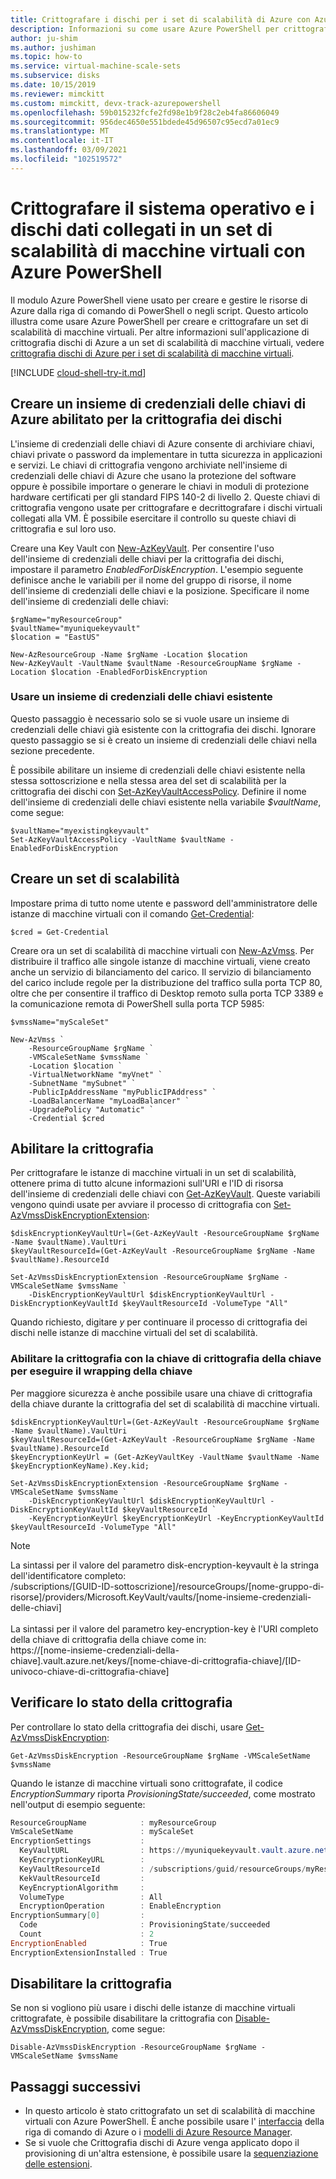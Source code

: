 ```yaml
---
title: Crittografare i dischi per i set di scalabilità di Azure con Azure PowerShell
description: Informazioni su come usare Azure PowerShell per crittografare istanze di macchine virtuali e i dischi collegati in set di scalabilità di macchine virtuali di Windows
author: ju-shim
ms.author: jushiman
ms.topic: how-to
ms.service: virtual-machine-scale-sets
ms.subservice: disks
ms.date: 10/15/2019
ms.reviewer: mimckitt
ms.custom: mimckitt, devx-track-azurepowershell
ms.openlocfilehash: 59b015232fcfe2fd98e1b9f28c2eb4fa86606049
ms.sourcegitcommit: 956dec4650e551bdede45d96507c95ecd7a01ec9
ms.translationtype: MT
ms.contentlocale: it-IT
ms.lasthandoff: 03/09/2021
ms.locfileid: "102519572"
---
```

# <a name="encrypt-os-and-attached-data-disks-in-a-virtual-machine-scale-set-with-azure-powershell"></a>Crittografare il sistema operativo e i dischi dati collegati in un set di scalabilità di macchine virtuali con Azure PowerShell

Il modulo Azure PowerShell viene usato per creare e gestire le risorse di Azure dalla riga di comando di PowerShell o negli script.  Questo articolo illustra come usare Azure PowerShell per creare e crittografare un set di scalabilità di macchine virtuali. Per altre informazioni sull'applicazione di crittografia dischi di Azure a un set di scalabilità di macchine virtuali, vedere [crittografia dischi di Azure per i set di scalabilità di macchine virtuali](disk-encryption-overview.md).

[!INCLUDE [cloud-shell-try-it.md](../../includes/cloud-shell-try-it.md)]

## <a name="create-an-azure-key-vault-enabled-for-disk-encryption"></a>Creare un insieme di credenziali delle chiavi di Azure abilitato per la crittografia dei dischi

L'insieme di credenziali delle chiavi di Azure consente di archiviare chiavi, chiavi private o password da implementare in tutta sicurezza in applicazioni e servizi. Le chiavi di crittografia vengono archiviate nell'insieme di credenziali delle chiavi di Azure che usano la protezione del software oppure è possibile importare o generare le chiavi in moduli di protezione hardware certificati per gli standard FIPS 140-2 di livello 2. Queste chiavi di crittografia vengono usate per crittografare e decrittografare i dischi virtuali collegati alla VM. È possibile esercitare il controllo su queste chiavi di crittografia e sul loro uso.

Creare una Key Vault con [New-AzKeyVault](/powershell/module/az.keyvault/new-azkeyvault). Per consentire l'uso dell'insieme di credenziali delle chiavi per la crittografia dei dischi, impostare il parametro *EnabledForDiskEncryption*. L'esempio seguente definisce anche le variabili per il nome del gruppo di risorse, il nome dell'insieme di credenziali delle chiavi e la posizione. Specificare il nome dell'insieme di credenziali delle chiavi:

```azurepowershell-interactive
$rgName="myResourceGroup"
$vaultName="myuniquekeyvault"
$location = "EastUS"

New-AzResourceGroup -Name $rgName -Location $location
New-AzKeyVault -VaultName $vaultName -ResourceGroupName $rgName -Location $location -EnabledForDiskEncryption
```

### <a name="use-an-existing-key-vault"></a>Usare un insieme di credenziali delle chiavi esistente

Questo passaggio è necessario solo se si vuole usare un insieme di credenziali delle chiavi già esistente con la crittografia dei dischi. Ignorare questo passaggio se si è creato un insieme di credenziali delle chiavi nella sezione precedente.

È possibile abilitare un insieme di credenziali delle chiavi esistente nella stessa sottoscrizione e nella stessa area del set di scalabilità per la crittografia dei dischi con [Set-AzKeyVaultAccessPolicy](/powershell/module/az.keyvault/Set-AzKeyVaultAccessPolicy). Definire il nome dell'insieme di credenziali delle chiavi esistente nella variabile *$vaultName*, come segue:


```azurepowershell-interactive
$vaultName="myexistingkeyvault"
Set-AzKeyVaultAccessPolicy -VaultName $vaultName -EnabledForDiskEncryption
```

## <a name="create-a-scale-set"></a>Creare un set di scalabilità

Impostare prima di tutto nome utente e password dell'amministratore delle istanze di macchine virtuali con il comando [Get-Credential](/powershell/module/microsoft.powershell.security/get-credential):

```azurepowershell-interactive
$cred = Get-Credential
```

Creare ora un set di scalabilità di macchine virtuali con [New-AzVmss](/powershell/module/az.compute/new-azvmss). Per distribuire il traffico alle singole istanze di macchine virtuali, viene creato anche un servizio di bilanciamento del carico. Il servizio di bilanciamento del carico include regole per la distribuzione del traffico sulla porta TCP 80, oltre che per consentire il traffico di Desktop remoto sulla porta TCP 3389 e la comunicazione remota di PowerShell sulla porta TCP 5985:

```azurepowershell-interactive
$vmssName="myScaleSet"

New-AzVmss `
    -ResourceGroupName $rgName `
    -VMScaleSetName $vmssName `
    -Location $location `
    -VirtualNetworkName "myVnet" `
    -SubnetName "mySubnet" `
    -PublicIpAddressName "myPublicIPAddress" `
    -LoadBalancerName "myLoadBalancer" `
    -UpgradePolicy "Automatic" `
    -Credential $cred
```

## <a name="enable-encryption"></a>Abilitare la crittografia

Per crittografare le istanze di macchine virtuali in un set di scalabilità, ottenere prima di tutto alcune informazioni sull'URI e l'ID di risorsa dell'insieme di credenziali delle chiavi con [Get-AzKeyVault](/powershell/module/az.keyvault/Get-AzKeyVault). Queste variabili vengono quindi usate per avviare il processo di crittografia con [Set-AzVmssDiskEncryptionExtension](/powershell/module/az.compute/Set-AzVmssDiskEncryptionExtension):


```azurepowershell-interactive
$diskEncryptionKeyVaultUrl=(Get-AzKeyVault -ResourceGroupName $rgName -Name $vaultName).VaultUri
$keyVaultResourceId=(Get-AzKeyVault -ResourceGroupName $rgName -Name $vaultName).ResourceId

Set-AzVmssDiskEncryptionExtension -ResourceGroupName $rgName -VMScaleSetName $vmssName `
    -DiskEncryptionKeyVaultUrl $diskEncryptionKeyVaultUrl -DiskEncryptionKeyVaultId $keyVaultResourceId -VolumeType "All"
```

Quando richiesto, digitare *y* per continuare il processo di crittografia dei dischi nelle istanze di macchine virtuali del set di scalabilità.

### <a name="enable-encryption-using-kek-to-wrap-the-key"></a>Abilitare la crittografia con la chiave di crittografia della chiave per eseguire il wrapping della chiave

Per maggiore sicurezza è anche possibile usare una chiave di crittografia della chiave durante la crittografia del set di scalabilità di macchine virtuali.

```azurepowershell-interactive
$diskEncryptionKeyVaultUrl=(Get-AzKeyVault -ResourceGroupName $rgName -Name $vaultName).VaultUri
$keyVaultResourceId=(Get-AzKeyVault -ResourceGroupName $rgName -Name $vaultName).ResourceId
$keyEncryptionKeyUrl = (Get-AzKeyVaultKey -VaultName $vaultName -Name $keyEncryptionKeyName).Key.kid;

Set-AzVmssDiskEncryptionExtension -ResourceGroupName $rgName -VMScaleSetName $vmssName `
    -DiskEncryptionKeyVaultUrl $diskEncryptionKeyVaultUrl -DiskEncryptionKeyVaultId $keyVaultResourceId `
    -KeyEncryptionKeyUrl $keyEncryptionKeyUrl -KeyEncryptionKeyVaultId $keyVaultResourceId -VolumeType "All"
```

> [!NOTE]
>  La sintassi per il valore del parametro disk-encryption-keyvault è la stringa dell'identificatore completo:</br>
/subscriptions/[GUID-ID-sottoscrizione]/resourceGroups/[nome-gruppo-di-risorse]/providers/Microsoft.KeyVault/vaults/[nome-insieme-credenziali-delle-chiavi]</br></br>
> La sintassi per il valore del parametro key-encryption-key è l'URI completo della chiave di crittografia della chiave come in:</br>
https://[nome-insieme-credenziali-della-chiave].vault.azure.net/keys/[nome-chiave-di-crittografia-chiave]/[ID-univoco-chiave-di-crittografia-chiave]

## <a name="check-encryption-progress"></a>Verificare lo stato della crittografia

Per controllare lo stato della crittografia dei dischi, usare [Get-AzVmssDiskEncryption](/powershell/module/az.compute/Get-AzVmssDiskEncryption):


```azurepowershell-interactive
Get-AzVmssDiskEncryption -ResourceGroupName $rgName -VMScaleSetName $vmssName
```

Quando le istanze di macchine virtuali sono crittografate, il codice *EncryptionSummary* riporta *ProvisioningState/succeeded*, come mostrato nell'output di esempio seguente:

```powershell
ResourceGroupName            : myResourceGroup
VmScaleSetName               : myScaleSet
EncryptionSettings           :
  KeyVaultURL                : https://myuniquekeyvault.vault.azure.net/
  KeyEncryptionKeyURL        :
  KeyVaultResourceId         : /subscriptions/guid/resourceGroups/myResourceGroup/providers/Microsoft.KeyVault/vaults/myuniquekeyvault
  KekVaultResourceId         :
  KeyEncryptionAlgorithm     :
  VolumeType                 : All
  EncryptionOperation        : EnableEncryption
EncryptionSummary[0]         :
  Code                       : ProvisioningState/succeeded
  Count                      : 2
EncryptionEnabled            : True
EncryptionExtensionInstalled : True
```

## <a name="disable-encryption"></a>Disabilitare la crittografia

Se non si vogliono più usare i dischi delle istanze di macchine virtuali crittografate, è possibile disabilitare la crittografia con [Disable-AzVmssDiskEncryption](/powershell/module/az.compute/Disable-AzVmssDiskEncryption), come segue:


```azurepowershell-interactive
Disable-AzVmssDiskEncryption -ResourceGroupName $rgName -VMScaleSetName $vmssName
```

## <a name="next-steps"></a>Passaggi successivi

- In questo articolo è stato crittografato un set di scalabilità di macchine virtuali con Azure PowerShell. È anche possibile usare l' [interfaccia](disk-encryption-cli.md) della riga di comando di Azure o i [modelli di Azure Resource Manager](disk-encryption-azure-resource-manager.md).
- Se si vuole che Crittografia dischi di Azure venga applicato dopo il provisioning di un'altra estensione, è possibile usare la [sequenziazione delle estensioni](virtual-machine-scale-sets-extension-sequencing.md).
